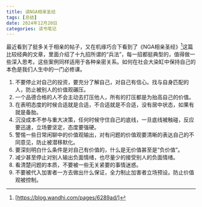```yaml
---
title: 读NGA相亲圣经
tags: [总结]
date: 2024年12月20日
categories: 读书笔记
---
```


最近看到了挺多关于相亲的帖子，又在机缘巧合下看到了《NGA相亲圣经》[^1]这篇比较经典的文章，里面介绍了十九招所谓的“兵法”，每一招都挺典型的，值得做一些深入思考。这些案例同样适用于各种亲密关系。如何在社会大染缸中保持自己的本色是我们人生中的一门必修课。

1. 不要停止对自己的投资，要充分了解自己，对自己有信心。找与自身匹配的人，防止被别人的价值观碾压。
2. 一个品德合格的人不会主动去打压他人，所有的打压都是为抬高自己的价值。
3. 在表明态度的时候合适就是合适，不合适就是不合适，没有居中状态，如果有就是备胎。
4. 沉没成本不参与重大决策，任何时候守住自己的底线，一旦底线被触碰，反应要迅速，立场要坚定，态度要强硬。
5. 警惕一些日常闲聊中的价值观输出，对有问题的价值观要清晰的表达自己的不同意见，防止被潜移默化。
6. 要深刻明白什么条件是对自己有价值的，什么是无价值甚至是“负价值”。
7. 减少甚至停止对别人输出负面情绪，也尽量少的接受别人的负面情绪。
8. 看清楚问题的本质，不要被一些无关紧要的事情迷惑。
9. 不要被代入加害者一方去做出什么保证，全力制止加害者立场预设。防止价值观被控制。

[^1]: [https://blog.wandhi.com/pages/6289ad/]
